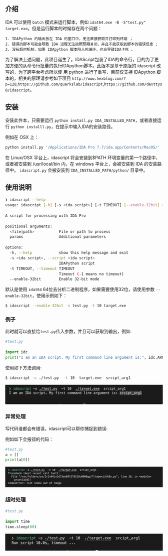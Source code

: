 ## 介绍
IDA 可以使用 `batch` 模式来运行脚本，例如 `idat64.exe -B -S"test.py" target.exe`。但是运行脚本的时候存在两个问题：
	
	1. IDAPython 的输出放在 IDA 的窗口中，无法直接获取并打印到终端 ；
	2. 错误的脚本可能会导致 IDA 进程无法按照预期关闭，并且不能获取到脚本的错误信息 ;
	3. 没有超时机制，如果 IDApython 脚本陷入死循环，也会导致IDA卡死 。

为了解决上述问题，此项目诞生了。IDAScript包装了IDA的命令行，目的为了更加方便的从命令行批量的执行IDApython脚本。此版本是基于原版的 idascript 改写的，为了跨平台考虑所以使
用 python 进行了重写，目前仅支持 IDApython 脚本的，相关的原理请参考如下项目 `http://www.hexblog.com/?p=128`,`https://github.com/quarkslab/idascript`,`https://github.com/devttys0/idascript`。

## 安装

安装此件本，只需要运行 `python install.py IDA_INSTALLED_PATH`，或者直接运行 `python installl.py`，在提示中输入IDA的安装路径。

例如在 OSX 上：

```bash
python install.py '/Applications/IDA Pro 7.7/ida.app/Contents/MacOS/'
```

在 Linux/OSX 平台上，idascript 将会安装到$PATH 环境变量的第一个路径中，或者被安装到 /usr/local/bin 内，在 windows 平台上，会被安装到 IDA 的安装路径中。
`idascript.py` 会被安装到  `IDA_INSTALLED_PATH/python/` 目录中。

## 使用说明


```bash
❯ idascript --help
usage: idascript [-h] [-s <ida script>] [-t TIMEOUT] [--enable-32bit] <file|path> ...

A script for processing with IDA Pro

positional arguments:
  <file|path>           File or path to process
  params                Additional parameters

options:
  -h, --help            show this help message and exit
  -s <ida script>, --script <ida script>
                        IDAPython script
  -t TIMEOUT, --timeout TIMEOUT
                        Timeout (-1 means no timeout)
  --enable-32bit        Enable 32-bit mode
```

默认是使用 `idat64` 64位去分析二进制程序，如果需要使用32位，请使用参数 `--enable-32bit`，使用示例如下：

```bash
$ idascript --enable-32bit -s test.py -t 10 target.exe 
```

### 例子

此时就可以直接给`test.py`传入参数，并且可以获取到输出，例如:

```python
#test.py 

import idc
print("I am an IDA script. My first command line argument is:", idc.ARGV[1])
```

使用如下方法调用:

```bash
$ idascript -s ./test.py  -t 10  target.exe  srcipt_arg1
```

![](./img/sucess.png)

### 异常处理

写代码谁都会有错误，idascript可以帮你捕捉到错误:

例如如下会报错的代码：

```python
#test.py 
a = []
print(a[0])
```

![except](./img/except.png)

### 超时处理


```python
#test.py

import time
time.sleep(60)
```

![alt text](./img/timeout.png)

